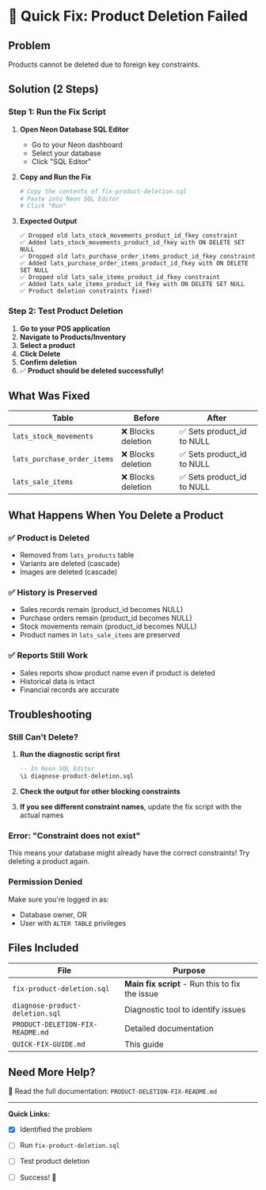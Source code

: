 # 🚀 Quick Fix: Product Deletion Failed

## Problem
Products cannot be deleted due to foreign key constraints.

## Solution (2 Steps)

### Step 1: Run the Fix Script

1. **Open Neon Database SQL Editor**
   - Go to your Neon dashboard
   - Select your database
   - Click "SQL Editor"

2. **Copy and Run the Fix**
   ```bash
   # Copy the contents of fix-product-deletion.sql
   # Paste into Neon SQL Editor
   # Click "Run"
   ```

3. **Expected Output**
   ```
   ✅ Dropped old lats_stock_movements_product_id_fkey constraint
   ✅ Added lats_stock_movements_product_id_fkey with ON DELETE SET NULL
   ✅ Dropped old lats_purchase_order_items_product_id_fkey constraint
   ✅ Added lats_purchase_order_items_product_id_fkey with ON DELETE SET NULL
   ✅ Dropped old lats_sale_items_product_id_fkey constraint
   ✅ Added lats_sale_items_product_id_fkey with ON DELETE SET NULL
   ✅ Product deletion constraints fixed!
   ```

### Step 2: Test Product Deletion

1. **Go to your POS application**
2. **Navigate to Products/Inventory**
3. **Select a product**
4. **Click Delete**
5. **Confirm deletion**
6. ✅ **Product should be deleted successfully!**

## What Was Fixed

| Table | Before | After |
|-------|--------|-------|
| `lats_stock_movements` | ❌ Blocks deletion | ✅ Sets product_id to NULL |
| `lats_purchase_order_items` | ❌ Blocks deletion | ✅ Sets product_id to NULL |
| `lats_sale_items` | ❌ Blocks deletion | ✅ Sets product_id to NULL |

## What Happens When You Delete a Product

### ✅ Product is Deleted
- Removed from `lats_products` table
- Variants are deleted (cascade)
- Images are deleted (cascade)

### ✅ History is Preserved
- Sales records remain (product_id becomes NULL)
- Purchase orders remain (product_id becomes NULL)
- Stock movements remain (product_id becomes NULL)
- Product names in `lats_sale_items` are preserved

### ✅ Reports Still Work
- Sales reports show product name even if product is deleted
- Historical data is intact
- Financial records are accurate

## Troubleshooting

### Still Can't Delete?

1. **Run the diagnostic script first**
   ```sql
   -- In Neon SQL Editor
   \i diagnose-product-deletion.sql
   ```

2. **Check the output for other blocking constraints**

3. **If you see different constraint names**, update the fix script with the actual names

### Error: "Constraint does not exist"

This means your database might already have the correct constraints! Try deleting a product again.

### Permission Denied

Make sure you're logged in as:
- Database owner, OR
- User with `ALTER TABLE` privileges

## Files Included

| File | Purpose |
|------|---------|
| `fix-product-deletion.sql` | **Main fix script** - Run this to fix the issue |
| `diagnose-product-deletion.sql` | Diagnostic tool to identify issues |
| `PRODUCT-DELETION-FIX-README.md` | Detailed documentation |
| `QUICK-FIX-GUIDE.md` | This guide |

## Need More Help?

📖 Read the full documentation: `PRODUCT-DELETION-FIX-README.md`

---

**Quick Links:**
- [x] Identified the problem
- [ ] Run `fix-product-deletion.sql`
- [ ] Test product deletion
- [ ] Success! 🎉

